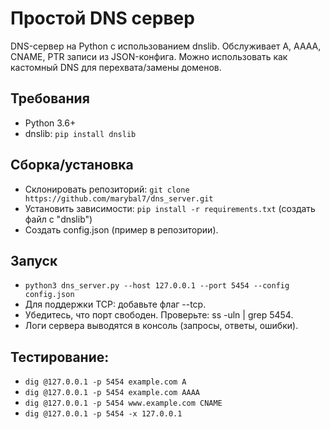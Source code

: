 # Простой DNS сервер

DNS-сервер на Python с использованием dnslib. Обслуживает A, AAAA, CNAME, PTR записи из JSON-конфига. Можно использовать как кастомный DNS для перехвата/замены доменов.

## Требования
- Python 3.6+
- dnslib: `pip install dnslib`

## Сборка/установка
- Склонировать репозиторий: `git clone https://github.com/marybal7/dns_server.git`
- Установить зависимости: `pip install -r requirements.txt` (создать файл с "dnslib")
- Создать config.json (пример в репозитории).

## Запуск
- `python3 dns_server.py --host 127.0.0.1 --port 5454 --config config.json`
- Для поддержки TCP: добавьте флаг --tcp.
- Убедитесь, что порт свободен. Проверьте: ss -uln | grep 5454.
- Логи сервера выводятся в консоль (запросы, ответы, ошибки).
  
## Тестирование:
- `dig @127.0.0.1 -p 5454 example.com A`
- `dig @127.0.0.1 -p 5454 example.com AAAA`
- `dig @127.0.0.1 -p 5454 www.example.com CNAME`
- `dig @127.0.0.1 -p 5454 -x 127.0.0.1`
